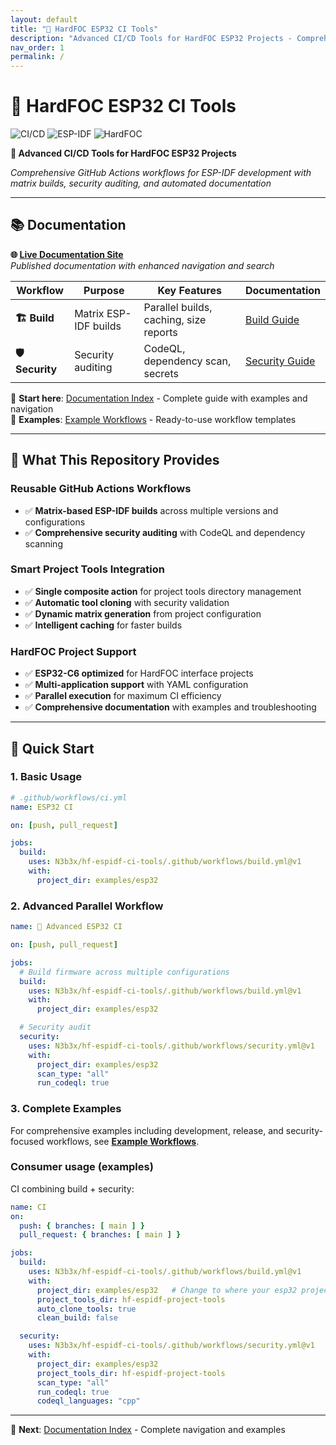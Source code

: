```yaml
---
layout: default
title: "🔧 HardFOC ESP32 CI Tools"
description: "Advanced CI/CD Tools for HardFOC ESP32 Projects - Comprehensive GitHub Actions workflows for ESP-IDF development with matrix builds, security auditing, and automated documentation"
nav_order: 1
permalink: /
---
```


# 🔧 HardFOC ESP32 CI Tools

![CI/CD](https://img.shields.io/badge/CI%2FCD-GitHub%20Actions-blue?style=for-the-badge&logo=github-actions)
![ESP-IDF](https://img.shields.io/badge/ESP--IDF-Matrix%20Builds-green?style=for-the-badge&logo=espressif)
![HardFOC](https://img.shields.io/badge/HardFOC-ESP32-orange?style=for-the-badge&logo=espressif)

**🚀 Advanced CI/CD Tools for HardFOC ESP32 Projects**

*Comprehensive GitHub Actions workflows for ESP-IDF development with matrix builds, security auditing, and automated documentation*

---

## 📚 Documentation

**🌐 [Live Documentation Site](https://n3b3x.github.io/hf-espidf-project-tools/)**  
*Published documentation with enhanced navigation and search*

| Workflow | Purpose | Key Features | Documentation |
|----------|---------|--------------|---------------|
| **🏗️ Build** | Matrix ESP-IDF builds | Parallel builds, caching, size reports | [Build Guide](docs/build-workflow.md) |
| **🛡️ Security** | Security auditing | CodeQL, dependency scan, secrets | [Security Guide](docs/security-workflow.md) |

📖 **Start here**: [Documentation Index](docs/index.md) - Complete guide with examples and navigation  
🚀 **Examples**: [Example Workflows](docs/example-workflows.md) - Ready-to-use workflow templates

---

## 🎯 What This Repository Provides

### **Reusable GitHub Actions Workflows**
- ✅ **Matrix-based ESP-IDF builds** across multiple versions and configurations
- ✅ **Comprehensive security auditing** with CodeQL and dependency scanning

### **Smart Project Tools Integration**
- ✅ **Single composite action** for project tools directory management
- ✅ **Automatic tool cloning** with security validation
- ✅ **Dynamic matrix generation** from project configuration
- ✅ **Intelligent caching** for faster builds

### **HardFOC Project Support**
- ✅ **ESP32-C6 optimized** for HardFOC interface projects
- ✅ **Multi-application support** with YAML configuration
- ✅ **Parallel execution** for maximum CI efficiency
- ✅ **Comprehensive documentation** with examples and troubleshooting

---

## 🚀 Quick Start

### **1. Basic Usage**

```yaml
# .github/workflows/ci.yml
name: ESP32 CI

on: [push, pull_request]

jobs:
  build:
    uses: N3b3x/hf-espidf-ci-tools/.github/workflows/build.yml@v1
    with:
      project_dir: examples/esp32
```

### **2. Advanced Parallel Workflow**

```yaml
name: 🚀 Advanced ESP32 CI

on: [push, pull_request]

jobs:
  # Build firmware across multiple configurations
  build:
    uses: N3b3x/hf-espidf-ci-tools/.github/workflows/build.yml@v1
    with:
      project_dir: examples/esp32

  # Security audit
  security:
    uses: N3b3x/hf-espidf-ci-tools/.github/workflows/security.yml@v1
    with:
      project_dir: examples/esp32
      scan_type: "all"
      run_codeql: true
```

### **3. Complete Examples**

For comprehensive examples including development, release, and security-focused workflows, see [**Example Workflows**](docs/example-workflows.md).

### Consumer usage (examples)

CI combining build + security:
```yaml
name: CI
on:
  push: { branches: [ main ] }
  pull_request: { branches: [ main ] }

jobs:
  build:
    uses: N3b3x/hf-espidf-ci-tools/.github/workflows/build.yml@v1
    with:
      project_dir: examples/esp32   # Change to where your esp32 project directory is
      project_tools_dir: hf-espidf-project-tools  
      auto_clone_tools: true
      clean_build: false

  security:
    uses: N3b3x/hf-espidf-ci-tools/.github/workflows/security.yml@v1
    with:
      project_dir: examples/esp32
      project_tools_dir: hf-espidf-project-tools
      scan_type: "all"
      run_codeql: true
      codeql_languages: "cpp"
```

---

📖 **Next**: [Documentation Index](docs/index.md) - Complete navigation and examples
